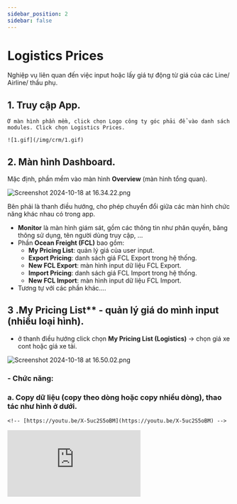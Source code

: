 ```yaml
---
sidebar_position: 2
sidebar: false
---
```


# Logistics Prices

Nghiệp vụ liên quan đến việc input hoặc lấy giá tự động từ giá của các Line/ Airline/ thầu phụ.

## 1. Truy cập App.

    Ở màn hình phần mềm, click chọn Logo công ty góc phải để vào danh sách modules. Click chọn Logistics Prices.

    ![1.gif](/img/crm/1.gif)

## 2. Màn hình Dashboard.

  Mặc định, phần mềm vào màn hình **Overview** (màn hình tổng quan).

  ![Screenshot 2024-10-18 at 16.34.22.png](/img/crm/Screenshot_2024-10-18_at_16.34.22.png)

  Bên phải là thanh điều hướng, cho phép chuyển đổi giữa các màn hình chức năng khác nhau có trong app.

  - **Monitor** là màn hình giám sát, gồm các thông tin như phân quyền, băng thông sử dụng, tên người dùng truy cập, …
  - Phần **Ocean Freight (FCL)** bao gồm:
      - **My Pricing List**: quản lý giá của user input.
      - **Export Pricing**: danh sách giá FCL Export trong hệ thống.
      - **New FCL Export**: màn hình input dữ liệu FCL Export.
      - **Import Pricing**: danh sách giá FCL Import trong hệ thống.
      - **New FCL Import**: màn hình input dữ liệu FCL Import.
  - Tương tự với các phần khác….

## 3 .My Pricing List** - quản lý giá do mình input (nhiều loại hình).
  - ở thanh điều hướng click chọn **My Pricing List (Logistics)** → chọn giá xe cont hoặc giá xe tải.

  ![Screenshot 2024-10-18 at 16.50.02.png](/img/crm/Screenshot_2024-10-18_at_16.50.02.png)

### - **Chức năng:**
### a. Copy dữ liệu (copy theo dòng hoặc copy nhiều dòng), thao tác như hình ở dưới.
    <!-- [https://youtu.be/X-5uc2S5oBM](https://youtu.be/X-5uc2S5oBM) -->

  <div style={{ position: 'relative', paddingBottom: '56.25%', height: 0, overflow: 'hidden', maxWidth: '100%', height: 'auto' }}>
    <iframe
          style={{ position: 'absolute', top: 0, left: 0, width: '100%', height: '100%' }}
          src="https://www.youtube.com/embed/X-5uc2S5oBM"
          frameBorder="0"
          allow="accelerometer; autoplay; clipboard-write; encrypted-media; gyroscope; picture-in-picture"
          allowFullScreen />
  </div>

### b. Chức năng xoá dữ liệu, chỉnh sửa dữ liệu trên bảng.

### c. Chức năng xuất dữ liệu theo định dạng excel.

## 4 . Màn hình tìm kiếm giá chia theo từng loại hình.

  Màn hình danh sách bảng giá theo từng loại hình được highlight như hình dưới:

  **Demo:**
      <div style={{ position: 'relative', paddingBottom: '56.25%', height: 0, overflow: 'hidden', maxWidth: '100%', height: 'auto' }}>
          <iframe
              style={{ position: 'absolute', top: 0, left: 0, width: '100%', height: '100%' }}
              src="https://www.youtube.com/embed/FQw5YE_dAYs"
              frameBorder="0"
              allow="accelerometer; autoplay; clipboard-write; encrypted-media; gyroscope; picture-in-picture"
              allowFullScreen
          />
      </div>

## 5 .Nhập liệu, upload dữ liệu bảng giá  FCL/ LCL, Air.
  - ở thanh điều hướng click chọn **New FCL Export - Ocean Freight (FCL).**
  - Màn hình gồm 2 phần: Form thông tin chung và bảng dữ liệu:

  ![Screenshot 2024-10-18 at 17.22.55.png](/img/crm/Screenshot_2024-10-18_at_17.22.55.png)

  ---

  **Form Thông Tin Chung:**

  - Đây là thông tin chung áp dụng cho tất cả các dữ liệu bảng giá phía dưới.
  - Các trường thông tin bắt buộc phải điền bao gồm: *Currency*, *Effective Date*, và *Valid To Date*.
  - Các thông tin khác như *Carrier*, *Agent*, *Port Of Loading*, *Port Of Discharge*, v.v., là thông tin tùy chọn, không bắt buộc nhập.

  **Bảng dữ liệu**: màn hình thông tin giá nhập từ giao diện (*Add*) hoặc từ file excel (*Upload*).

  **Các Nút Chức Năng:**

  - **Add**: Thêm một dòng mới vào bảng giá.
  - **Del**: Xóa dòng được chọn bằng cách tick vào ô tương ứng.
  - **Upload**: Tải, input dữ liệu từ file Excel.
  - **Template**: Tải xuống file Excel template dùng để upload dữ liệu.
  - **Clear**: Xóa toàn bộ dữ liệu hiển thị trên màn hình bảng giá (chỉ xóa dữ liệu hiển thị, không làm mất dữ liệu đã được upload).
  - **Save Change**: Lưu lại tất cả các thay đổi trên màn hình nhập dữ liệu.

  **Quy trình ưu tiên** là nếu dữ liệu upload từ file excel có sẵn thì lấy dữ liệu từ file Excel trước; nếu không có dữ liệu trong Excel thì mới lấy từ form thông tin chung.

  **Lưu ý:**

  - Các thông tin hiển thị trên màn hình này sẽ chưa được lưu cho đến khi người dùng nhấn nút ***Save Change***.

  **Demo:**
  [https://youtu.be/1eOtZOrJniU](https://youtu.be/1eOtZOrJniU)

  <div style={{ position: 'relative', paddingBottom: '56.25%', height: 0, overflow: 'hidden', maxWidth: '100%', height: 'auto' }}>
    <iframe
        style={{ position: 'absolute', top: 0, left: 0, width: '100%', height: '100%' }}
        src="https://www.youtube.com/embed/1eOtZOrJniU"
        frameBorder="0"
        allow="accelerometer; autoplay; clipboard-write; encrypted-media; gyroscope; picture-in-picture"
        allowFullScreen />
  </div>

## 6 .Nhập liệu, upload dữ liệu bảng giá trucking (Cont/ Truck)

###  a. Xe tải
  ![Screenshot 2024-10-18 at 08.01.19.png](/img/crm/Screenshot_2024-10-18_at_08.01.19.png)

  Chuẩn bị file excel dữ liệu , có thể chia nhiều sheet cho nhiều thầu phụ.

  Download file mẫu theo link: [*https://adminbeelogistics-my.sharepoint.com/:x:/g/personal/jesse_vnhph_beelogistics_com/EWhZI38zTGBCvQDWIVCLyOQBwu66JktPkZdVM8Tl_jSgJA?e=dUGcqw*](https://adminbeelogistics-my.sharepoint.com/:x:/g/personal/jesse_vnhph_beelogistics_com/EWhZI38zTGBCvQDWIVCLyOQBwu66JktPkZdVM8Tl_jSgJA?e=dUGcqw)

  - Sau khi chuẩn bị xong file excel, ở màn hình dashboard click chọn nút **Truck**

  ![Screenshot 2024-10-18 at 08.26.10.png](/img/crm/Screenshot_2024-10-18_at_08.26.10.png)

  - Thao tác choose file và tiến hành upload.
  [https://youtu.be/oEc6o5bTyII](https://youtu.be/oEc6o5bTyII)

  <div style={{ position: 'relative', paddingBottom: '56.25%', height: 0, overflow: 'hidden', maxWidth: '100%', height: 'auto' }}>
    <iframe
        style={{ position: 'absolute', top: 0, left: 0, width: '100%', height: '100%' }}
        src="https://www.youtube.com/embed/oEc6o5bTyII"
        frameBorder="0"
        allow="accelerometer; autoplay; clipboard-write; encrypted-media; gyroscope; picture-in-picture"
        allowFullScreen />
  </div>


  - Phần mềm thông báo thông tin upload, kiểm tra lại thông tin ở màn hình bên dưới, có thể

  chỉnh sửa lại nếu cần. Click ***Save Changes** để tiến hành lưu dữ liệu**.***

  Kiểm tra lại dữ liệu vừa upload, ở sidebar chọn **My Pricing List**

  ![Screenshot 2024-10-18 at 08.32.19.png](/img/crm/Screenshot_2024-10-18_at_08.32.19.png)

### b. Xe Cont

  ![Screenshot 2024-10-18 at 08.17.39.png](/img/crm/Screenshot_2024-10-18_at_08.17.39.png)

  Chuẩn bị file excel dữ liệu , có thể chia nhiều sheet cho nhiều thầu phụ.

  Download file mẫu theo link: [*https://adminbeelogistics-my.sharepoint.com/:x:/g/personal/jesse_vnhph_beelogistics_com/EWhZI38zTGBCvQDWIVCLyOQBwu66JktPkZdVM8Tl_jSgJA?e=dUGcqw*](https://adminbeelogistics-my.sharepoint.com/:x:/g/personal/jesse_vnhph_beelogistics_com/EaFHoJWIflZEnuBuKdrRgkwBIPOsQLbjEyWp2zzLGkC39w?e=8y3qrG)

  - Sau khi chuẩn bị xong file excel, ở màn hình dashboard click chọn nút **Container**.

  ![Screenshot 2024-10-18 at 08.17.59.png](/img/crm/Screenshot_2024-10-18_at_08.17.59.png)

  - Thao tác choose file và tiến hành upload.

  ![Screenshot 2024-10-18 at 08.20.11.png](/img/crm/Screenshot_2024-10-18_at_08.20.11.png)

  - Phần mềm thông báo thông tin upload, kiểm tra lại thông tin ở màn hình bên dưới, có thể

  chỉnh sửa lại nếu cần. Click ***Save Changes** để tiến hành lưu dữ liệu**.***

  ![Screenshot 2024-10-18 at 08.24.15.png](/img/crm/Screenshot_2024-10-18_at_08.24.15.png)

  Kiểm tra lại dữ liệu vừa upload, ở sidebar chọn **My Pricing List → Chọn My Container Pricing.**